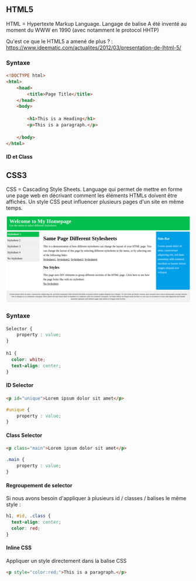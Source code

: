 ## HTML5
HTML = Hypertexte Markup Language. Langage de balise 
A été inventé au moment du WWW en 1990 (avec notamment le protocol HHTP)

Qu'est ce que le HTML5 a amené de plus ? : https://www.ideematic.com/actualites/2012/03/presentation-de-lhtml-5/

### Syntaxe
```html
<!DOCTYPE html>
<html>
    <head>
        <title>Page Title</title>
    </head>
    <body>

        <h1>This is a Heading</h1>
        <p>This is a paragraph.</p>

    </body>
</html>
```
#### ID et Class


## CSS3
CSS = Cascading Style Sheets. 
Language qui permet de mettre en forme une page web en décrivant comment les éléments HTMLs doivent être affichés.
Un style CSS peut influencer plusieurs pages d'un site en même temps.

<img src="css-overview.png"
     alt="css example"/>

### Syntaxe
```css
Selector {
    property : value;
}

h1 {
  color: white;
  text-align: center;
}
```
#### ID Selector
```html
<p id="unique">Lorem ipsum dolor sit amet</p>
```
```css
#unique {
    property : value;
}
```
#### Class Selector
```html
<p class="main">Lorem ipsum dolor sit amet</p>
```
```css
.main {
    property : value;
}
```
#### Regroupement de selector
Si nous avons besoin d'appliquer à plusieurs id / classes / balises le même style :
```css
h1, #id, .class {
  text-align: center;
  color: red;
}
```
#### Inline CSS
Appliquer un style directement dans la balise CSS
```html
<p style="color:red;">This is a paragraph.</p>
```
